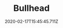 ---
templateKey: blog-post
featuredpost: false
date: 2020-02-17T15:45:45.711Z
title: Bullhead
description: A relative of the catfish that eats a variety of foods off the Mountain bottom.
note: 
sellPrice: 75
featuredimage: /img/Bullhead.png
tags:
  - Mountain
  - 6am - 2am
  - Spring
  - Summer
  - Fall
  - Winter
  - Any
  - Mountain Fish Bundle
---